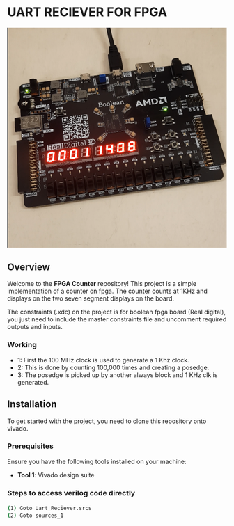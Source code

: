 # UART RECIEVER FOR FPGA

![Logo](./Images/Image1.png)   <!-- Replace with your image link -->

## Overview

Welcome to the **FPGA Counter** repository! This project is a simple implementation of a counter on fpga. The counter counts at 1KHz and displays on the two seven segment displays on the board.

The constraints (.xdc) on the project is for boolean fpga board (Real digital), you just need to include the master constraints file and uncomment required outputs and inputs.
### Working

-  1: First the 100 MHz clock is used to generate a 1 Khz clock.
-  2: This is done by counting 100,000 times and creating a posedge.
-  3: The posedge is picked up by another always block and 1 KHz clk is generated.

## Installation

To get started with the project, you need to clone this repository onto vivado.

### Prerequisites

Ensure you have the following tools installed on your machine:

- **Tool 1**: Vivado design suite

### Steps to access verilog code directly

```bash
(1) Goto Uart_Reciever.srcs
(2) Goto sources_1

